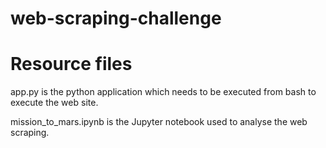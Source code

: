 # web-scraping-challenge

# Resource files
app.py is the python application which needs to be executed from bash to execute the web site.

mission_to_mars.ipynb is the Jupyter notebook used to analyse the web scraping.

